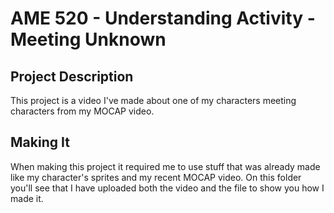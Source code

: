 # AME 520 - Understanding Activity - Meeting Unknown 

## Project Description
This project is a video I've made about one of my characters meeting characters from my MOCAP video.

## Making It
When making this project it required me to use stuff that was already made like my character's sprites and my recent MOCAP video. On this folder you'll see that I have uploaded both the video and the file to show you how I made it. 
